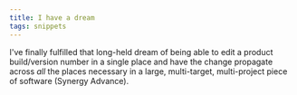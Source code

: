 ```yaml
---
title: I have a dream
tags: snippets
---
```


I've finally fulfilled that long-held dream of being able to edit a product build/version number in a single place and have the change propagate across *all* the places necessary in a large, multi-target, multi-project piece of software (Synergy Advance).
